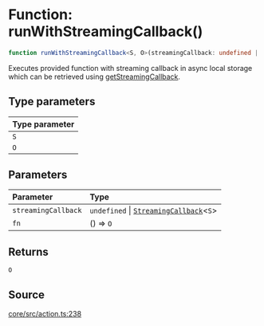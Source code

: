 # Function: runWithStreamingCallback()

```ts
function runWithStreamingCallback<S, O>(streamingCallback: undefined | StreamingCallback<S>, fn: () => O): O
```

Executes provided function with streaming callback in async local storage which can be retrieved
using [getStreamingCallback](getStreamingCallback.md).

## Type parameters

| Type parameter |
| :------ |
| `S` |
| `O` |

## Parameters

| Parameter | Type |
| :------ | :------ |
| `streamingCallback` | `undefined` \| [`StreamingCallback`](../type-aliases/StreamingCallback.md)\<`S`\> |
| `fn` | () => `O` |

## Returns

`O`

## Source

[core/src/action.ts:238](https://github.com/firebase/genkit/blob/2b0be364306d92a8e7d13efc2da4fb04c1d21e29/js/core/src/action.ts#L238)
